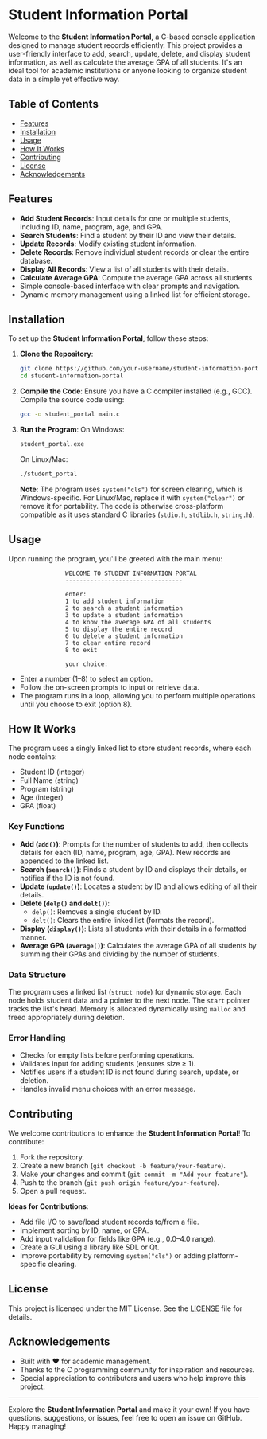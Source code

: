 # Student Information Portal

Welcome to the **Student Information Portal**, a C-based console application designed to manage student records efficiently. This project provides a user-friendly interface to add, search, update, delete, and display student information, as well as calculate the average GPA of all students. It's an ideal tool for academic institutions or anyone looking to organize student data in a simple yet effective way.

## Table of Contents
- [Features](#features)
- [Installation](#installation)
- [Usage](#usage)
- [How It Works](#how-it-works)
- [Contributing](#contributing)
- [License](#license)
- [Acknowledgements](#acknowledgements)

## Features
- **Add Student Records**: Input details for one or multiple students, including ID, name, program, age, and GPA.
- **Search Students**: Find a student by their ID and view their details.
- **Update Records**: Modify existing student information.
- **Delete Records**: Remove individual student records or clear the entire database.
- **Display All Records**: View a list of all students with their details.
- **Calculate Average GPA**: Compute the average GPA across all students.
- Simple console-based interface with clear prompts and navigation.
- Dynamic memory management using a linked list for efficient storage.

## Installation
To set up the **Student Information Portal**, follow these steps:

1. **Clone the Repository**:
   ```bash
   git clone https://github.com/your-username/student-information-portal.git
   cd student-information-portal
   ```

2. **Compile the Code**:
   Ensure you have a C compiler installed (e.g., GCC). Compile the source code using:
   ```bash
   gcc -o student_portal main.c
   ```

3. **Run the Program**:
   On Windows:
   ```bash
   student_portal.exe
   ```
   On Linux/Mac:
   ```bash
   ./student_portal
   ```

   **Note**: The program uses `system("cls")` for screen clearing, which is Windows-specific. For Linux/Mac, replace it with `system("clear")` or remove it for portability. The code is otherwise cross-platform compatible as it uses standard C libraries (`stdio.h`, `stdlib.h`, `string.h`).

## Usage
Upon running the program, you'll be greeted with the main menu:
```
                WELCOME TO STUDENT INFORMATION PORTAL
                ---------------------------------

                enter:
                1 to add student information
                2 to search a student information
                3 to update a student information
                4 to know the average GPA of all students
                5 to display the entire record
                6 to delete a student information
                7 to clear entire record
                8 to exit

                your choice:
```
- Enter a number (1–8) to select an option.
- Follow the on-screen prompts to input or retrieve data.
- The program runs in a loop, allowing you to perform multiple operations until you choose to exit (option 8).

## How It Works
The program uses a singly linked list to store student records, where each node contains:
- Student ID (integer)
- Full Name (string)
- Program (string)
- Age (integer)
- GPA (float)

### Key Functions
- **Add (`add()`)**: Prompts for the number of students to add, then collects details for each (ID, name, program, age, GPA). New records are appended to the linked list.
- **Search (`search()`)**: Finds a student by ID and displays their details, or notifies if the ID is not found.
- **Update (`update()`)**: Locates a student by ID and allows editing of all their details.
- **Delete (`delp()` and `delt()`)**:
  - `delp()`: Removes a single student by ID.
  - `delt()`: Clears the entire linked list (formats the record).
- **Display (`display()`)**: Lists all students with their details in a formatted manner.
- **Average GPA (`average()`)**: Calculates the average GPA of all students by summing their GPAs and dividing by the number of students.

### Data Structure
The program uses a linked list (`struct node`) for dynamic storage. Each node holds student data and a pointer to the next node. The `start` pointer tracks the list's head. Memory is allocated dynamically using `malloc` and freed appropriately during deletion.

### Error Handling
- Checks for empty lists before performing operations.
- Validates input for adding students (ensures size ≥ 1).
- Notifies users if a student ID is not found during search, update, or deletion.
- Handles invalid menu choices with an error message.

## Contributing
We welcome contributions to enhance the **Student Information Portal**! To contribute:
1. Fork the repository.
2. Create a new branch (`git checkout -b feature/your-feature`).
3. Make your changes and commit (`git commit -m "Add your feature"`).
4. Push to the branch (`git push origin feature/your-feature`).
5. Open a pull request.

**Ideas for Contributions**:
- Add file I/O to save/load student records to/from a file.
- Implement sorting by ID, name, or GPA.
- Add input validation for fields like GPA (e.g., 0.0–4.0 range).
- Create a GUI using a library like SDL or Qt.
- Improve portability by removing `system("cls")` or adding platform-specific clearing.

## License
This project is licensed under the MIT License. See the [LICENSE](LICENSE) file for details.

## Acknowledgements
- Built with ❤️ for academic management.
- Thanks to the C programming community for inspiration and resources.
- Special appreciation to contributors and users who help improve this project.

---

Explore the **Student Information Portal** and make it your own! If you have questions, suggestions, or issues, feel free to open an issue on GitHub. Happy managing!